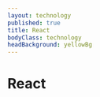 ```yaml
---
layout: technology
published: true
title: React
bodyClass: technology
headBackground: yellowBg
---
```


<div class="tech-item-wrapper" id="react-tech">
    <h1>
        React
    </h1>
</div>
